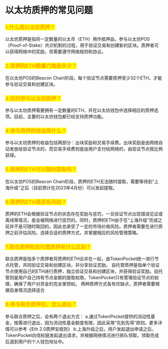 # 以太坊质押的常见问题

### <mark style="color:orange;">1.什么是以太坊质押？</mark>&#x20;

以太坊质押是指将一定数量的以太币（ETH）用作抵押品，参与以太坊POS（Proof-of-Stake）共识机制的过程，用于验证交易和创建新的区块。质押者可以获得网络中的奖励，但需要遵守网络规则和协议。

### <mark style="color:orange;">2.质押的ETH数量门槛是多少？</mark>

&#x20;在以太坊POS的Beacon Chain阶段，每个验证节点需要质押至少32个ETH，才能参与验证交易和创建区块。

### <mark style="color:orange;">3.如何参与以太坊质押？</mark>

&#x20;参与以太坊质押需要拥有一定数量的ETH，并在以太坊钱包中选择相应的质押选项。目前，主要的以太坊钱包都已经支持质押功能。

### <mark style="color:orange;">4.参与质押的收益是什么？</mark>&#x20;

参与以太坊质押的收益包括两部分：出块奖励和交易手续费。出块奖励是由网络自动发放给验证节点的，而交易手续费则是由用户支付给网络的，由验证节点按比例获得。

### <mark style="color:orange;">5.质押的ETH可以随时提取吗？</mark>&#x20;

在以太坊POS的Beacon Chain阶段，质押的ETH无法随时提取，需要等待到“上海升级”之后（目前预计在2023年4月份）可以发起提取。

### <mark style="color:orange;">6.质押的ETH是否有风险？</mark>&#x20;

质押的ETH会根据验证节点的状态存在奖励与惩罚，一旦验证节点出现错误见证或离线等情况，是会被网络进行惩罚的。同时，质押的ETH由于在“上海升级”完成之前并不是可随时取回的，因此也承受了一定的市场价格风险。质押者需要在进行质押之前评估风险，选择合适的质押方式，并掌握相应的风险管理策略。

### <mark style="color:orange;">7.联合质押和自托管质押有什么区别？</mark>

&#x20;联合质押是指多个质押者将质押的ETH合并在一起，由TokenPocket统一进行节点托管，共同验证交易和创建区块，并分享验证奖励。 自托管质押是指单个验证节点使用自己的ETH进行质押，独立验证交易和创建区块，并获得验证奖励。自托管则是用户自己持有节点金额的提取权限，TokenPocket只有管理验证节点的权限，确保了用户对资金的完全掌控权。 两种质押方式各有优缺点，质押者需要根据自身情况选择适合

### <mark style="color:orange;">8.参与联合质押后，怎么退出？</mark>

&#x20;参与联合质押之后，会有两个退出方式： a.通过TokenPocket提供的流动性基金，按需进行退出，因为流动性基金额度有限，因此采用“先到先得”原则。更多详情可以参考《Eth 2.0质押宝规则》 b.上海升级之后，用户发起退出申请之后，TokenPocket向信标链发起退出请求，并根据网络情况进行排队领取，领取完成后退到用户的个人钱包地址中。
